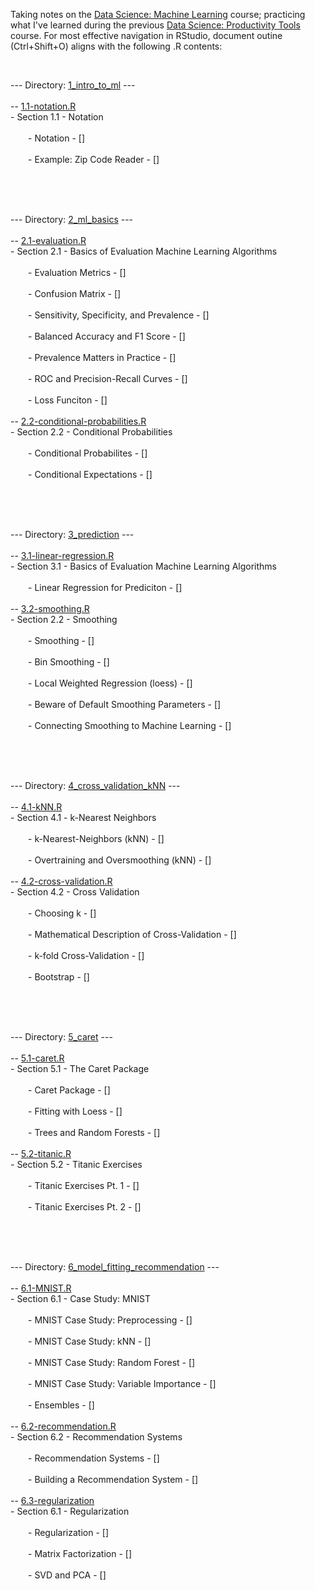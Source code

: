 <p>Taking notes on the <a href="https://www.edx.org/course/data-science-machine-learning">Data Science: Machine Learning</a> course; practicing what I've learned during the previous <a href="https://www.edx.org/course/data-science-productivity-tools">Data Science: Productivity Tools</a> course. For most effective navigation in RStudio, document outine (Ctrl+Shift+O) aligns with the following .R contents:<br></p>
<br>
<p>--- Directory: <a href="https://github.com/DiaLeor/machine-learning/tree/main/1_intro_to_ml">1_intro_to_ml</a> ---<br>
<br>
-- <a href="https://github.com/DiaLeor/machine-learning/blob/main/1_intro_to_ml/1.1-notation.R">1.1-notation.R</a><br>
- Section 1.1 - Notation<br>
<br>
&emsp;&emsp;- Notation - []<br>
&emsp;&emsp;<br>
&emsp;&emsp;- Example: Zip Code Reader - []<br>
&emsp;&emsp;<br></p>
<p><br>
<br></p>
<p>--- Directory: <a href="https://github.com/DiaLeor/machine-learning/tree/main/2_ml_basics">2_ml_basics</a> ---<br>
<br>
-- <a href="https://github.com/DiaLeor/machine-learning/blob/main/2_ml_basics/2.1-evaluation.R">2.1-evaluation.R</a><br>
- Section 2.1 - Basics of Evaluation Machine Learning Algorithms<br>
<br>
&emsp;&emsp;- Evaluation Metrics - []<br>
&emsp;&emsp;<br>
&emsp;&emsp;- Confusion Matrix - []<br>
&emsp;&emsp;<br>
&emsp;&emsp;- Sensitivity, Specificity, and Prevalence - []<br>
&emsp;&emsp;<br>
&emsp;&emsp;- Balanced Accuracy and F1 Score - []<br>
&emsp;&emsp;<br>
&emsp;&emsp;- Prevalence Matters in Practice - []<br>
&emsp;&emsp;<br>
&emsp;&emsp;- ROC and Precision-Recall Curves - []<br>
&emsp;&emsp;<br>
&emsp;&emsp;- Loss Funciton - []<br>
&emsp;&emsp;<br>
-- <a href="https://github.com/DiaLeor/machine-learning/blob/main/2_ml_basics/2.2-conditional-probabilities.R">2.2-conditional-probabilities.R</a><br>
- Section 2.2 - Conditional Probabilities<br>
<br>
&emsp;&emsp;- Conditional Probabilites - []<br>
&emsp;&emsp;<br>
&emsp;&emsp;- Conditional Expectations - []<br>
&emsp;&emsp;<br></p>
<p><br>
<br></p>
<p>--- Directory: <a href="https://github.com/DiaLeor/machine-learning/tree/main/3_prediction">3_prediction</a> ---<br>
<br>
-- <a href="https://github.com/DiaLeor/machine-learning/blob/main/3_prediction/3.1-linear-regression.R">3.1-linear-regression.R</a><br>
- Section 3.1 - Basics of Evaluation Machine Learning Algorithms<br>
<br>
&emsp;&emsp;- Linear Regression for Prediciton - []<br>
&emsp;&emsp;<br>
-- <a href="https://github.com/DiaLeor/machine-learning/blob/main/3_prediction/3.2-smoothting.R">3.2-smoothing.R</a><br>
- Section 2.2 - Smoothing<br>
<br>
&emsp;&emsp;- Smoothing - []<br>
&emsp;&emsp;<br>
&emsp;&emsp;- Bin Smoothing - []<br>
&emsp;&emsp;<br>
&emsp;&emsp;- Local Weighted Regression (loess) - []<br>
&emsp;&emsp;<br>
&emsp;&emsp;- Beware of Default Smoothing Parameters - []<br>
&emsp;&emsp;<br>
&emsp;&emsp;- Connecting Smoothing to Machine Learning - []<br>
&emsp;&emsp;<br></p>
<p><br>
<br></p>
<p>--- Directory: <a href="https://github.com/DiaLeor/machine-learning/tree/main/4_cross_validation_kNN">4_cross_validation_kNN</a> ---<br>
<br>
-- <a href="https://github.com/DiaLeor/machine-learning/blob/main/4_cross_validation_kNN/4.1-kNN.R">4.1-kNN.R</a><br>
- Section 4.1 - k-Nearest Neighbors<br>
<br>
&emsp;&emsp;- k-Nearest-Neighbors (kNN) - []<br>
&emsp;&emsp;<br>
&emsp;&emsp;- Overtraining and Oversmoothing (kNN) - []<br>
&emsp;&emsp;<br>
-- <a href="https://github.com/DiaLeor/machine-learning/blob/main/4_cross_validation_kNN/4.2-cross-validation.R">4.2-cross-validation.R</a><br>
- Section 4.2 - Cross Validation<br>
<br>
&emsp;&emsp;- Choosing k - []<br>
&emsp;&emsp;<br>
&emsp;&emsp;- Mathematical Description of Cross-Validation - []<br>
&emsp;&emsp;<br>
&emsp;&emsp;- k-fold Cross-Validation - []<br>
&emsp;&emsp;<br>
&emsp;&emsp;- Bootstrap - []<br>
&emsp;&emsp;<br></p>
<p><br>
<br></p>
<p>--- Directory: <a href="https://github.com/DiaLeor/machine-learning/tree/main/5_caret">5_caret</a> ---<br>
<br>
-- <a href="https://github.com/DiaLeor/machine-learning/blob/main/5_caret/5.1-caret.R">5.1-caret.R</a><br>
- Section 5.1 - The Caret Package<br>
<br>
&emsp;&emsp;- Caret Package - []<br>
&emsp;&emsp;<br>
&emsp;&emsp;- Fitting with Loess - []<br>
&emsp;&emsp;<br>
&emsp;&emsp;- Trees and Random Forests - []<br>
&emsp;&emsp;<br>
-- <a href="https://github.com/DiaLeor/machine-learning/blob/main/5_caret/5.2-titanic.R">5.2-titanic.R</a><br>
- Section 5.2 - Titanic Exercises<br>
<br>
&emsp;&emsp;- Titanic Exercises Pt. 1 - []<br>
&emsp;&emsp;<br>
&emsp;&emsp;- Titanic Exercises Pt. 2  - []<br>
&emsp;&emsp;<br></p>
<p><br>
<br></p>
<p>--- Directory: <a href="https://github.com/DiaLeor/machine-learning/tree/main/6_model_fitting_recommendation">6_model_fitting_recommendation</a> ---<br>
<br>
-- <a href="https://github.com/DiaLeor/machine-learning/blob/main/6_model_fitting_recommendation/6.1-MNIST.R">6.1-MNIST.R</a><br>
- Section 6.1 - Case Study: MNIST<br>
<br>
&emsp;&emsp;- MNIST Case Study: Preprocessing - []<br>
&emsp;&emsp;<br>
&emsp;&emsp;- MNIST Case Study: kNN - []<br>
&emsp;&emsp;<br>
&emsp;&emsp;- MNIST Case Study: Random Forest - []<br>
&emsp;&emsp;<br>
&emsp;&emsp;- MNIST Case Study: Variable Importance - []<br>
&emsp;&emsp;<br>
&emsp;&emsp;- Ensembles - []<br>
&emsp;&emsp;<br>
-- <a href="https://github.com/DiaLeor/machine-learning/blob/main/6_model_fitting_recommendation/6.2-recommendation.R">6.2-recommendation.R</a><br>
- Section 6.2 - Recommendation Systems<br>
<br>
&emsp;&emsp;- Recommendation Systems - []<br>
&emsp;&emsp;<br>
&emsp;&emsp;- Building a Recommendation System - []<br>
&emsp;&emsp;<br>
-- <a href="https://github.com/DiaLeor/machine-learning/blob/main/6_model_fitting_recommendation/6.3-regularization.R">6.3-regularization</a><br>
- Section 6.1 - Regularization<br>
<br>
&emsp;&emsp;- Regularization - []<br>
&emsp;&emsp;<br>
&emsp;&emsp;- Matrix Factorization - []<br>
&emsp;&emsp;<br>
&emsp;&emsp;- SVD and PCA - []<br>
&emsp;&emsp;<br>
